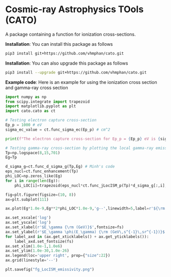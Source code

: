 # Cosmic-ray Astrophysics TOols (CATO)

A package containing a function for ionization cross-sections.

**Installation**: You can install this package as follows
```sh
pip3 install git+https://github.com/vhmphan/cato.git
```

**Installation**: You can also upgrade this package as follows
```sh
pip3 install --upgrade git+https://github.com/vhmphan/cato.git
```

**Example code**: Here is an example for using the ionization cross section and gamma-ray cross section
```python
import numpy as np
from scipy.integrate import trapezoid
import matplotlib.pyplot as plt
import cato.cato as ct

# Testing electron capture cross-section
Ep_p = 1000 # eV 
sigma_ec_value = ct.func_sigma_ec(Ep_p) # cm^2

print(f"The electron capture cross-section for Ep_p = {Ep_p} eV is {sigma_ec_value} cm^2")

# Testing gamma-ray cross-section by plotting the local gamma-ray emissivity
Tp=np.logspace(8,15,701)
Eg=Tp

d_sigma_g=ct.func_d_sigma_g(Tp,Eg) # Minh's code
eps_nucl=ct.func_enhancement(Tp) 
phi_LOC=np.zeros_like(Eg)
for i in range(len(Eg)):
    phi_LOC[i]=trapezoid(eps_nucl*ct.func_jLocISM_p(Tp)*d_sigma_g[:,i],Tp) # eV^-1 s^-1

fig=plt.figure(figsize=(10, 8))
ax=plt.subplot(111)

ax.plot(Eg*1.0e-9,Eg**2*phi_LOC*1.0e-9,'g--',linewidth=5,label=r'${\rm Local\, Emissivity}$')

ax.set_xscale('log')
ax.set_yscale('log')
ax.set_xlabel(r'$E_\gamma {\rm (GeV)}$',fontsize=fs)
ax.set_ylabel(r'$E_\gamma \phi(E_\gamma) {\rm (GeV\,s^{-1}\,sr^{-1})}$',fontsize=fs)
for label_axd in (ax.get_xticklabels() + ax.get_yticklabels()):
    label_axd.set_fontsize(fs)
ax.set_xlim(1.0e-1,1.0e6)
ax.set_ylim(1.0e-30,1.0e-26)
ax.legend(loc='upper right', prop={"size":22})
ax.grid(linestyle='--')

plt.savefig("fg_LocISM_emissivity.png")
```
